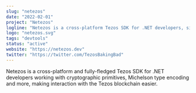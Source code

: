 ```yaml
---
slug: "netezos"
date: "2022-02-01"
project: "Netezos"
logline: "Netezos is a cross-platform Tezos SDK for .NET developers, simplifying interaction with the Tezos blockchain."
logo: "netezos.svg"
tags: "devtools"
status: "active"
website: "https://netezos.dev"
twitter: "https://twitter.com/TezosBakingBad"
---
```


Netezos is a cross-platform and fully-fledged Tezos SDK for .NET developers working with cryptographic primitives, Michelson type encoding and more, 
making interaction with the Tezos blockchain easier.

